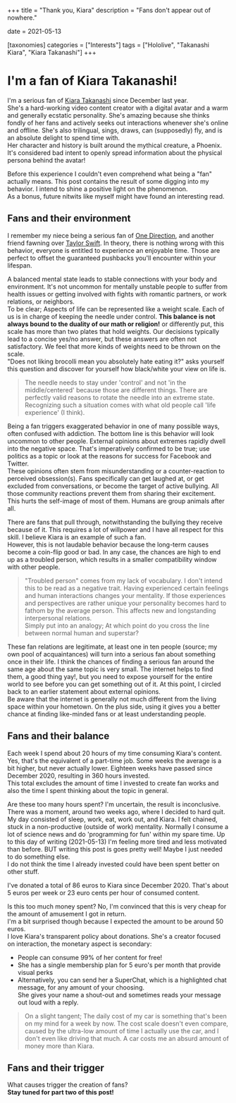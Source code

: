 +++
title = "Thank you, Kiara"
description = "Fans don't appear out of nowhere."

date = 2021-05-13

[taxonomies]
categories = ["Interests"]
tags = ["Hololive", "Takanashi Kiara", "Kiara Takanashi"]
+++

# I'm a fan of Kiara Takanashi!

I'm a serious fan of [Kiara Takanashi](https://virtualyoutuber.fandom.com/wiki/Takanashi_Kiara) since December last year.  
She's a hard-working video content creator with a digital avatar and a warm and generally ecstatic personality. She's amazing because she thinks fondly of her fans and actively seeks out interactions whenever she's online and offline. She's also trilingual, sings, draws, can (supposedly) fly, and is an absolute delight to spend time with.  
Her character and history is built around the mythical creature, a Phoenix. It's considered bad intent to openly spread information about the physical persona behind the avatar!

Before this experience I couldn't even comprehend what being a "fan" actually means. This post contains the result of some digging into my behavior. I intend to shine a positive light on the phenomenon.  
As a bonus, future nitwits like myself might have found an interesting read.

## Fans and their environment

I remember my niece being a serious fan of [One Direction](https://en.wikipedia.org/wiki/One_Direction), and another friend fawning over [Taylor Swift](https://en.wikipedia.org/wiki/Taylor_Swift). In theory, there is nothing wrong with this behavior, everyone is entitled to experience an enjoyable time. Those are perfect to offset the guaranteed pushbacks you'll encounter within your lifespan.

A balanced mental state leads to stable connections with your body and environment. It's not uncommon for mentally unstable people to suffer from health issues or getting involved with fights with romantic partners, or work relations, or neighbors.  
To be clear; Aspects of life can be represented like a weight scale. Each of us is in charge of keeping the needle under control. **This balance is not always bound to the duality of our math or religion!** or differently put, this scale has more than two plates that hold weights. Our decisions typically lead to a concise yes/no answer, but these answers are often not satisfactory. We feel that more kinds of weights need to be thrown on the scale.  
"Does not liking brocolli mean you absolutely hate eating it?" asks yourself this question and discover for yourself how black/white your view on life is.

> The needle needs to stay under 'control' and not 'in the middle/centered' because those are different things. There are perfectly valid reasons to rotate the needle into an extreme state. Recognizing such a situation comes with what old people call 'life experience' (I think).

Being a fan triggers exaggerated behavior in one of many possible ways, often confused with addiction. The bottom line is this behavior will look uncommon to other people.
External opinions about extremes rapidly dwell into the negative space. That's imperatively confirmed to be true; use politics as a topic or look at the reasons for success for Facebook and Twitter.  
These opinions often stem from misunderstanding or a counter-reaction to perceived obsession(s). Fans specifically can get laughed at, or get excluded from conversations, or become the target of active bullying. All those community reactions prevent them from sharing their excitement. This hurts the self-image of most of them. Humans are group animals after all.

There are fans that pull through, notwithstanding the bullying they receive because of it. This requires a lot of willpower and I have all respect for this skill. I believe Kiara is an example of such a fan.  
However, this is not laudable behavior because the long-term causes become a coin-flip good or bad. In any case, the chances are high to end up as a troubled person, which results in a smaller compatibility window with other people.

> "Troubled person" comes from my lack of vocabulary. I don't intend this to be read as a negative trait. Having experienced certain feelings and human interactions changes your mentality. If those experiences and perspectives are rather unique your personality becomes hard to fathom by the average person. This affects new and longstanding interpersonal relations.  
Simply put into an analogy; At which point do you cross the line between normal human and superstar?

These fan relations are legitimate, at least one in ten people (source; my own pool of acquaintances) will turn into a serious fan about something once in their life. I think the chances of finding a serious fan around the same age about the same topic is very small. The internet helps to find them, a good thing yay!, but you need to expose yourself for the entire world to see before you can get something out of it. At this point, I circled back to an earlier statement about external opinions.  
Be aware that the internet is generally not much different from the living space within your hometown. On the plus side, using it gives you a better chance at finding like-minded fans or at least understanding people.

## Fans and their balance

Each week I spend about 20 hours of my time consuming Kiara's content. Yes, that's the equivalent of a part-time job. Some weeks the average is a bit higher, but never actually lower. Eighteen weeks have passed since December 2020, resulting in 360 hours invested.  
This total excludes the amount of time I invested to create fan works and also the time I spent thinking about the topic in general.

Are these too many hours spent? I'm uncertain, the result is inconclusive.  
There was a moment, around two weeks ago, where I decided to hard quit. My day consisted of sleep, work, eat, work out, and Kiara. I felt chained, stuck in a non-productive (outside of work) mentality. Normally I consume a lot of science news and do 'programming for fun' within my spare time. Up to this day of writing (2021-05-13) I'm feeling more tired and less motivated than before. BUT writing this post is goes pretty well! Maybe I just needed to do something else.  
I do not think the time I already invested could have been spent better on other stuff.

I've donated a total of 86 euros to Kiara since December 2020. That's about 5 euros per week or 23 euro cents per hour of consumed content.

Is this too much money spent? No, I'm convinced that this is very cheap for the amount of amusement I got in return.  
I'm a bit surprised though because I expected the amount to be around 50 euros.  
I love Kiara's transparent policy about donations. She's a creator focused on interaction, the monetary aspect is secondary:
* People can consume 99% of her content for free! 
* She has a single membership plan for 5 euro's per month that provide visual perks
* Alternatively, you can send her a SuperChat, which is a highlighted chat message, for any amount of your choosing.  
She gives your name a shout-out and sometimes reads your message out loud with a reply.

> On a slight tangent; The daily cost of my car is something that's been on my mind for a week by now. The cost scale doesn't even compare, caused by the ultra-low amount of time I actually use the car, and I don't even like driving that much. A car costs me an absurd amount of money more than Kiara.

## Fans and their trigger

What causes trigger the creation of fans?  
**Stay tuned for part two of this post!**